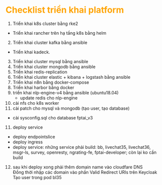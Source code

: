 <h1 style="color:orange">Checklist triển khai platform</h1>

1. Triển khai k8s cluster bằng rke2
 - Triển khai rancher trên hạ tầng k8s bằng helm
2. Triển khai cluster kafka bằng ansible
 - Triển khai kadeck.
3. Triển khai cluster mysql bằng ansible
4. Triển khai cluster mongodb bằng ansible
5. Triển khai redis-replication
5. Triển khai cluster elastic + kibana + logstash bằng ansible
6. Triển khai n8n bằng docker-compose
7. Triển khai harbor bằng docker
8. triển khai nlp-engine-v4 bằng ansible (ubuntu18.04)
   - update redis cho nlp-engine
9. cài nfs cho k8s worker
10. cài patch cho mysql và mongodb (tạo user, tạo database)
- cài sysconfig.sql cho database fptai_v3
11. deploy service
- deploy endpointslice
- deploy ingress
- deploy service: những service phải build: bb, livechat35, livechat36, msgr-ls, survey, openresty, ngrating-fe, fptai-developer; còn lại ko cần build
12. sau khi deploy xong phải thêm domain name vào cloudfare DNS<br>
    Đồng thời nhập các domain vào phần Valid Redirect URIs trên Keycloak<br>
    Tạo user trong pod bl35